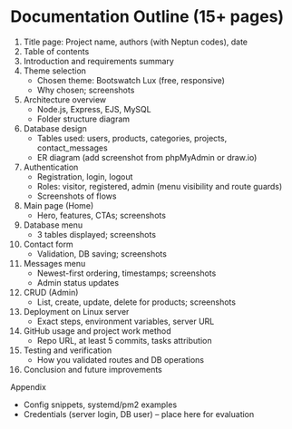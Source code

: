 # Documentation Outline (15+ pages)

1. Title page: Project name, authors (with Neptun codes), date
2. Table of contents
3. Introduction and requirements summary
4. Theme selection
   - Chosen theme: Bootswatch Lux (free, responsive)
   - Why chosen; screenshots
5. Architecture overview
   - Node.js, Express, EJS, MySQL
   - Folder structure diagram
6. Database design
   - Tables used: users, products, categories, projects, contact_messages
   - ER diagram (add screenshot from phpMyAdmin or draw.io)
7. Authentication
   - Registration, login, logout
   - Roles: visitor, registered, admin (menu visibility and route guards)
   - Screenshots of flows
8. Main page (Home)
   - Hero, features, CTAs; screenshots
9. Database menu
   - 3 tables displayed; screenshots
10. Contact form
    - Validation, DB saving; screenshots
11. Messages menu
    - Newest-first ordering, timestamps; screenshots
    - Admin status updates
12. CRUD (Admin)
    - List, create, update, delete for products; screenshots
13. Deployment on Linux server
    - Exact steps, environment variables, server URL
14. GitHub usage and project work method
    - Repo URL, at least 5 commits, tasks attribution
15. Testing and verification
    - How you validated routes and DB operations
16. Conclusion and future improvements

Appendix
- Config snippets, systemd/pm2 examples
- Credentials (server login, DB user) – place here for evaluation
